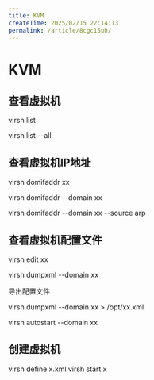 ```yaml
---
title: KVM
createTime: 2025/02/15 22:14:13
permalink: /article/8cgc15uh/
---
```

# KVM

## 查看虚拟机

virsh list

virsh list --all

## 查看虚拟机IP地址

virsh domifaddr xx

virsh domifaddr --domain xx

virsh domifaddr --domain xx --source arp

## 查看虚拟机配置文件

virsh edit xx

virsh dumpxml --domain xx

导出配置文件

virsh dumpxml --domain xx > /opt/xx.xml

virsh autostart --domain xx

## 创建虚拟机

virsh define x.xml
virsh start x
